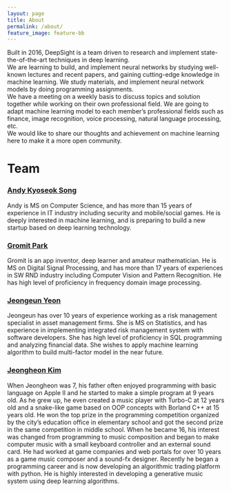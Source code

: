 ```yaml
---
layout: page
title: About
permalink: /about/
feature_image: feature-bb
---
```


Built in 2016, DeepSight is a team driven to research and implement state-the-of-the-art techniques in deep learning.  
We are learning to build, and implement neural networks by studying well-known lectures and recent papers, and gaining cutting-edge knowledge in machine learning. We study materials, and implement neural network models by doing programming assignments.  
We have a meeting on a weekly basis to discuss topics and solution together while working on their own professional field. We are going to adapt machine learning model to each member’s professional fields such as finance, image recognition, voice processing, natural language processing, etc.  
We would like to share our thoughts and achievement on machine learning here to make it a more open community.

# Team

### [Andy Kyoseok Song](/author/andy/)
Andy is MS on Computer Science, and has more than 15 years of experience in IT industry including security and mobile/social games. He is deeply interested in machine learning, and is preparing to build a new startup based on deep learning technology.

### [Gromit Park](/author/gromit/)
Gromit is an app inventor, deep learner and amateur mathematician. He is MS on Digital Signal Processing, and has more than 17 years of experiences in SW RND industry including Computer Vision and Pattern Recognition. He has high level of proficiency in frequency domain image processing.

### [Jeongeun Yeon](/author/jeongeun/)
Jeongeun has over 10 years of experience working as a risk management specialist in asset management firms. She is MS on Statistics, and has experience in implementing integrated risk management system with software developers. She has high level of proficiency in SQL programming and analyzing financial data. She wishes to apply machine learning algorithm to build multi-factor model in the near future.

### [Jeongheon Kim](/author/jeongheon/)
When Jeongheon was 7, his father often enjoyed programming with basic language on Apple II and he started to make a simple program at 9 years old. As he grew up, he even created a music player with Turbo-C at 12 years old and a snake-like game based on OOP concepts with Borland C++ at 15 years old. He won the top prize in the programming competition organized by the city’s education office in elementary school and got the second prize in the same competition in middle school. When he became 16, his interest was changed from programming to music composition and began to make computer music with a small keyboard controller and an external sound card.
He had worked at game companies and web portals for over 10 years as a game music composer and a sound-fx designer. Recently he began a programming career and is now developing an algorithmic trading platform with python. He is highly interested in developing a generative music system using deep learning algorithms. 

